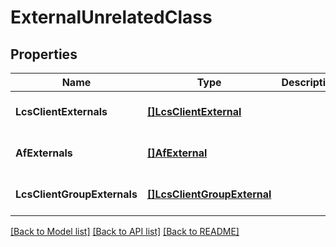 # ExternalUnrelatedClass

## Properties
Name | Type | Description | Notes
------------ | ------------- | ------------- | -------------
**LcsClientExternals** | [**[]LcsClientExternal**](LcsClientExternal.md) |  | [optional] [default to null]
**AfExternals** | [**[]AfExternal**](AfExternal.md) |  | [optional] [default to null]
**LcsClientGroupExternals** | [**[]LcsClientGroupExternal**](LcsClientGroupExternal.md) |  | [optional] [default to null]

[[Back to Model list]](../README.md#documentation-for-models) [[Back to API list]](../README.md#documentation-for-api-endpoints) [[Back to README]](../README.md)

